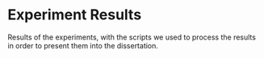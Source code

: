 # Experiment Results

Results of the experiments, with the scripts we used to process the results in order to present them into the dissertation.